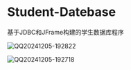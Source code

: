 # Student-Datebase
基于JDBC和JFrame构建的学生数据库程序

![QQ20241205-192822](https://github.com/user-attachments/assets/1fa0e5e8-1df4-4854-a498-d8d289988266)

![QQ20241205-192718](https://github.com/user-attachments/assets/9b67717a-b87c-4c8a-b709-13352d85022b)


